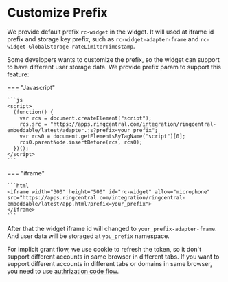 # Customize Prefix

We provide default prefix `rc-widget` in the widget. It will used at iframe id prefix and storage key prefix, such as `rc-widget-adapter-frame` and `rc-widget-GlobalStorage-rateLimiterTimestamp`.

Some developers wants to customize the prefix, so the widget can support to have different user storage data. We provide prefix param to support this feature:

=== "Javascript"

    ```js
    <script>
      (function() {
        var rcs = document.createElement("script");
        rcs.src = "https://apps.ringcentral.com/integration/ringcentral-embeddable/latest/adapter.js?prefix=your_prefix";
        var rcs0 = document.getElementsByTagName("script")[0];
        rcs0.parentNode.insertBefore(rcs, rcs0);
      })();
    </script>
    ```

=== "iframe"

    ```html
    <iframe width="300" height="500" id="rc-widget" allow="microphone" src="https://apps.ringcentral.com/integration/ringcentral-embeddable/latest/app.html?prefix=your_prefix">
    </iframe>
    ```

After that the widget iframe id will changed to `your_prefix-adapter-frame`. And user data will be storaged at `you_prefix` namespace.

For implicit grant flow, we use cookie to refresh the token, so it don't support different accounts in same browser in different tabs. If you want to support different accounts in different tabs or domains in same browser, you need to use [authrization code flow](client-id.md).
